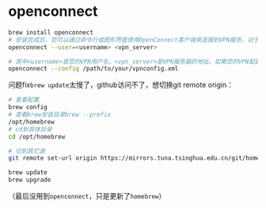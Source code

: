 # openconnect

```sh
brew install openconnect
# 安装完成后，您可以通过命令行或图形界面使用OpenConnect客户端来连接到VPN服务。对于命令行，您可以使用以下命令格式：
openconnect --user=<username> <vpn_server>

# 其中<username>是您的VPN用户名，<vpn_server>是VPN服务器的地址。如果您的VPN配置文件包含所有必要的信息，您也可以指定配置文件的路径：
openconnect --config /path/to/your/vpnconfig.xml
```


问题fix`brew update`太慢了，github访问不了，想切换git remote origin：

```sh
# 查看配置
brew config
# 查看brew安装目录brew --prefix
/opt/homebrew
# cd到具体目录
cd /opt/homebrew

# 切到其它源
git remote set-url origin https://mirrors.tuna.tsinghua.edu.cn/git/homebrew/brew.git

brew update
brew upgrade
```

（最后没用到`openconnect`，只是更新了`homebrew`）
